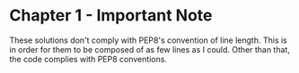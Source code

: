 # Chapter 1 - Important Note
These solutions don't comply with PEP8's convention of line length.
This is in order for them to be composed of as few lines as I could.
Other than that, the code complies with PEP8 conventions.